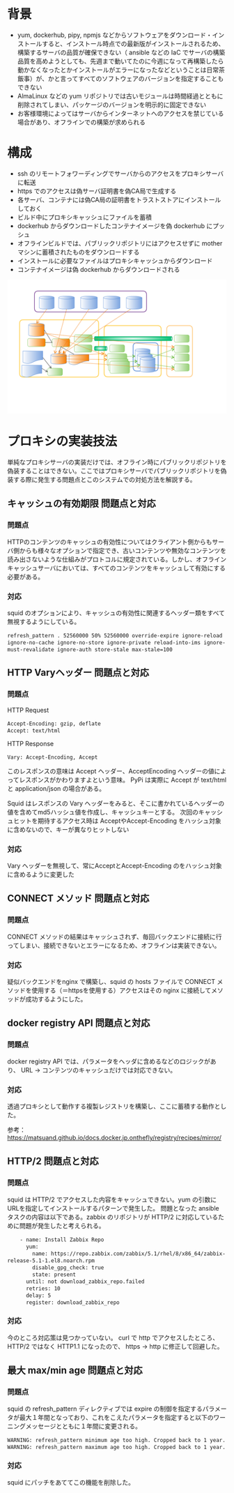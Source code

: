 
# 背景
- yum, dockerhub, pipy, npmjs などからソフトウェアをダウンロード・インストールすると、インストール時点での最新版がインストールされるため、構築するサーバの品質が確保できない（ ansible などの IaC でサーバの構築品質を高めようとしても、先週まで動いてたのに今週になって再構築したら動かなくなったとかインストールがエラーになったなどということは日常茶飯事）が、かと言ってすべてのソフトウェアのバージョンを指定することもできない
- AlmaLinux などの yum リポジトリでは古いモジュールは時間経過とともに削除されてしまい、パッケージのバージョンを明示的に固定できない
- お客様環境によってはサーバからインターネットへのアクセスを禁じている場合があり、オフラインでの構築が求められる

# 構成
- ssh のリモートフォワーディングでサーバからのアクセスをプロキシサーバに転送
 - https でのアクセスは偽サーバ証明書を偽CA局で生成する
 - 各サーバ、コンテナには偽CA局の証明書をトラストストアにインストールしておく
- ビルド中にプロキシキャッシュにファイルを蓄積
- dockerhub からダウンロードしたコンテナイメージを偽 dockerhub にプッシュ
- オフラインビルドでは、パブリックリポジトリにはアクセスせずに mother マシンに蓄積されたものをダウンロードする
 - インストールに必要なファイルはプロキシキャッシュからダウンロード
 - コンテナイメージは偽 dockerhub からダウンロードされる

![proxy](./img/proxy.svg#center)

# プロキシの実装技法

単純なプロキシサーバの実装だけでは、オフライン時にパブリックリポジトリを偽装することはできない。ここではプロキシサーバでパブリックリポジトリを偽装する際に発生する問題点とこのシステムでの対処方法を解説する。

## キャッシュの有効期限 問題点と対応
### 問題点

HTTPのコンテンツのキャッシュの有効性についてはクライアント側からもサーバ側からも様々なオプションで指定でき、古いコンテンツや無効なコンテンツを読み出さないような仕組みがプロトコルに規定されている。しかし、オフラインキャッシュサーバにおいては、すべてのコンテンツをキャッシュして有効にする必要がある。

### 対応

squid のオプションにより、キャッシュの有効性に関連するヘッダー類をすべて無視するようにしている。

```dotnetcli
refresh_pattern . 52560000 50% 52560000 override-expire ignore-reload ignore-no-cache ignore-no-store ignore-private reload-into-ims ignore-must-revalidate ignore-auth store-stale max-stale=100
```

## HTTP Varyヘッダー 問題点と対応
### 問題点

HTTP Request
```dotnetcli
Accept-Encoding: gzip, deflate
Accept: text/html
```

HTTP Response
```dotnetcli
Vary: Accept-Encoding, Accept
```

このレスポンスの意味は Accept ヘッダー、AcceptEncoding ヘッダーの値によってレスポンスがかわりますよという意味。 PyPi は実際に Accept が  text/html と application/json の場合がある。

Squid はレスポンスの Vary ヘッダーをみると、そこに書かれているヘッダーの値を含めてmd5ハッシュ値を作成し、キャッシュキーとする。
次回のキャッシュヒットを期待するアクセス時は AcceptやAccept-Encoding をハッシュ対象に含めないので、キーが異なりヒットしない

### 対応
Vary ヘッダーを無視して、常にAcceptとAccept-Encoding のをハッシュ対象に含めるように変更した

## CONNECT メソッド 問題点と対応
### 問題点
CONNECT メソッドの結果はキャッシュされず、毎回バックエンドに接続に行ってしまい、接続できないとエラーになるため、オフラインは実装できない。
### 対応
疑似バックエンドをnginx で構築し、squid の hosts ファイルで CONNECT メソッドを使用する（＝httpsを使用する）アクセスはその nginx に接続してメソッドが成功するようにした。

## docker registry API 問題点と対応
### 問題点
docker registry API では、パラメータをヘッダに含めるなどのロジックがあり、 URL → コンテンツのキャッシュだけでは対応できない。
### 対応
透過プロキシとして動作する複製レジストリを構築し、ここに蓄積する動作とした。

参考： https://matsuand.github.io/docs.docker.jp.onthefly/registry/recipes/mirror/


## HTTP/2 問題点と対応
### 問題点
squid は HTTP/2 でアクセスした内容をキャッシュできない。yum の引数にURLを指定してインストールするパターンで発生した。
問題となった ansible タスクの内容は以下である。zabbix のリポジトリが HTTP/2 に対応しているために問題が発生したと考えられる。

```
    - name: Install Zabbix Repo
      yum:
        name: https://repo.zabbix.com/zabbix/5.1/rhel/8/x86_64/zabbix-release-5.1-1.el8.noarch.rpm
        disable_gpg_check: true
        state: present
      until: not download_zabbix_repo.failed
      retries: 10
      delay: 5
      register: download_zabbix_repo
```

### 対応
今のところ対応策は見つかっていない。
curl で http でアクセスしたところ、HTTP/2 ではなく HTTP1.1 になったので、 https → http に修正して回避した。

## 最大 max/min age 問題点と対応
### 問題点
squid の  refresh_pattern ディレクティブでは expire の制御を指定するパラメータが最大１年間となっており、これをこえたパラメータを指定すると以下のワーニングメッセージとともに１年間に変更される。
```
WARNING: refresh_pattern minimum age too high. Cropped back to 1 year.
WARNING: refresh_pattern maximum age too high. Cropped back to 1 year.
```

### 対応

squid にパッチをあててこの機能を削除した。

